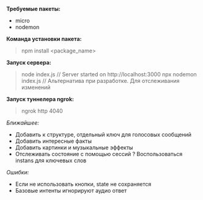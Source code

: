 **Требуемые пакеты:**
- micro
- nodemon

**Команда установки пакета:**
> npm install <package_name>

**Запуск сервера:**
> node index.js		// Server started on http://localhost:3000
> npx nodemon index.js	// Альтернатива при разработке. Для отслеживания изменений

**Запуск туннелера ngrok:**
> ngrok http 4040


*Ближайшее:*
- Добавить к структуре, отдельный ключ для голосовых сообщений
- Добавить интересные факты
- Добавить картинки и музыкальные эффекты
- Отслеживать состояние с помощью сессий
? Воспользоваться instans для ключевых слов

*Ошибки:*
- Если не использовать кнопки, state не сохраняется
- Базовые интенты игнорируют аудио ответ
